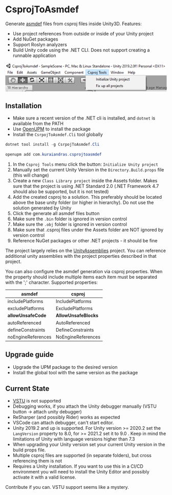 # CsprojToAsmdef

Generate [asmdef](https://docs.unity3d.com/Manual/ScriptCompilationAssemblyDefinitionFiles.html) files from csproj files inside Unity3D. Features:

- Use project references from outside or inside of your Unity project
- Add NuGet packages
- Support Roslyn analyzers
- Build Unity code using the .NET CLI. Does not support creating a runnable application

![Initialize Unity project](Images/menu_item_init_project.png)

## Installation

- Make sure a recent version of the .NET cli is installed, and ```dotnet``` is available from the PATH
- Use [OpenUPM](https://openupm.com/) to install the package
- Install the ```CsrpojToAsmdef.Cli``` tool globally

```powershell
dotnet tool install -g CsrpojToAsmdef.Cli
```

```powershell
openupm add com.kuraiandras.csprojtoasmdef
```

1. In the ```Csproj Tools``` menu click the button: ```Initialize Unity project```
2. Manually set the current Unity Version in the ```Directory.Build.props``` file (this will change)
3. Create a new ```Class Library project``` inside the Assets folder. Makes sure that the project is using .NET Standard 2.0 (.NET Framework 4.7 should also be supported, but it is not tested)
4. Add the created csproj to a solution. This preferably should be located above the base unity folder (or higher in hierarchy). Do not use the solution generated by Unity
5. Click the generate all asmdef files button
6. Make sure the ```.bin``` folder is ignored in version control
7. Make sure the ```.obj``` folder is ignored in version control
7. Make sure that .csproj files under the Assets folder are NOT ignored by version control
8. Reference NuGet packages or other .NET projects - it should be fine

The project largely relies on the [UnityAssemblies](https://github.com/DerploidEntertainment/UnityAssemblies) project. You can reference additional unity assemblies with the project properties described in that project.

You can also configure the asmdef generation via csproj properties. When the property should include multiple items each item must be separated with the ';' character. Supported properties:

| asmdef              | csproj                |
|---------------------|-----------------------|
| includePlatforms    | IncludePlatforms      |
| excludePlatforms    | ExcludePlatforms      |
| **allowUnsafeCode** | **AllowUnsafeBlocks** |
| autoReferenced      | AutoReferenced        |
| defineConstraints   | DefineConstraints     |
| noEngineReferences  | NoEngineReferences    |

## Upgrade guide

- Upgrade the UPM package to the desired version
- Install the global tool with the same version as the package

## Current State

- [VSTU](https://docs.microsoft.com/en-us/visualstudio/gamedev/unity/get-started/visual-studio-tools-for-unity) is not supported
- Debugging works, if you attach the Unity debugger manually (VSTU button -> attach unity debugger)
- ReSharper (and possibly Rider) works as expected
- VSCode can attach debugger, can't start editor.
- Unity 2019.2 and up is supported. For Unity version >= 2020.2 set the ```LangVersion``` property to 8.0, for >= 2021.2 set it to 9.0 . Keep in mind the limitations of Unity with language versions higher than 7.3
- When upgrading your Unity version set your current Unity version in the build props file.
- Multiple csproj files are supported (in separate folders), but cross referencing them is not
- Requires a Unity installation. If you want to use this in a CI/CD environment you will need to install the Unity Editor and possibly activate it with a valid license.

Contribute if you can. VSTU support seems like a mystery.
